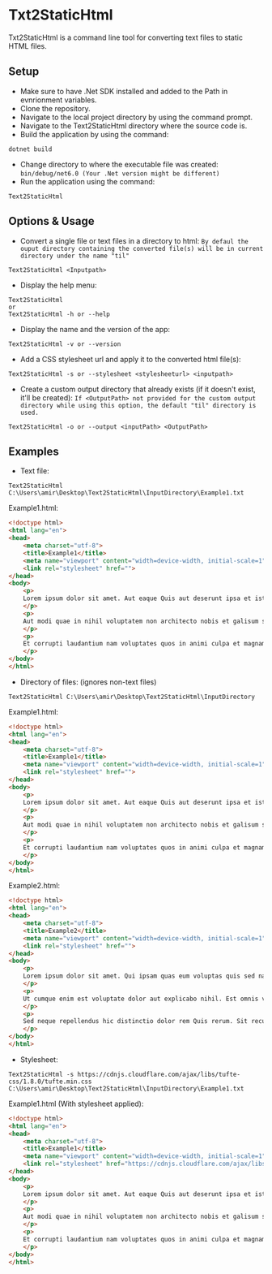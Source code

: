# Txt2StaticHtml

Txt2StaticHtml is a command line tool for converting text files to static HTML files. 

## Setup

- Make sure to have .Net SDK installed and added to the Path in evnrionment variables.
- Clone the repository.
- Navigate to the local project directory by using the command prompt.
- Navigate to the Text2StaticHtml directory where the source code is.
- Build the application by using the command:
```
dotnet build
```
- Change directory to where the executable file was created: `bin/debug/net6.0 (Your .Net version might be different)`
- Run the application using the command:
```
Text2StaticHtml
```

## Options & Usage

- Convert a single file or text files in a directory to html: `By defaul the ouput directory containing the converted file(s) will be in current directory under the name "til"`
```
Text2StaticHtml <Inputpath>
```
- Display the help menu:
```
Text2StaticHtml
or
Text2StaticHtml -h or --help
```
- Display the name and the version of the app:
```
Text2StaticHtml -v or --version
```
- Add a CSS stylesheet url and apply it to the converted html file(s):
```
Text2StaticHtml -s or --stylesheet <stylesheeturl> <inputpath>
```
- Create a custom output directory that already exists (if it doesn't exist, it'll be created): `If <OutputPath> not provided for the custom output directory while using this option, the default "til" directory is used.`
```
Text2StaticHtml -o or --output <inputPath> <OutputPath>
```

## Examples
- Text file:
```
Text2StaticHtml C:\Users\amir\Desktop\Text2StaticHtml\InputDirectory\Example1.txt
```
Example1.html:
```html
<!doctype html>
<html lang="en">
<head>
	<meta charset="utf-8">
	<title>Example1</title>
	<meta name="viewport" content="width=device-width, initial-scale=1">
	<link rel="stylesheet" href="">
</head>
<body>
	<p>
	Lorem ipsum dolor sit amet. Aut eaque Quis aut deserunt ipsa et iste cumque in beatae culpa ut architecto consequatur qui numquam dolorem aut magnam assumenda. Id eligendi laudantium eum atque sint sit cumque possimus eos quaerat sunt non architecto commodi et fugit excepturi ut harum animi? Non rerum tenetur eum quaerat aliquid a explicabo quaerat At rerum dolor ab aliquid itaque.
	</p>
	<p>
	Aut modi quae in nihil voluptatem non architecto nobis et galisum saepe et dolorem voluptate est eligendi molestias. Non beatae eius et vero dicta ut esse impedit rem quis excepturi.
	</p>
	<p>
	Et corrupti laudantium nam voluptates quos in animi culpa et magnam officiis sit delectus error et omnis rerum vel dolorem ipsam? Id eligendi consequatur sit ipsa similique qui excepturi earum est nostrum voluptatum. Et veritatis eligendi et odit magnam aut velit voluptas non molestiae iste hic nisi soluta aut omnis aperiam ut dolores dolor!
	</p>
</body>
</html>
```
- Directory of files: (ignores non-text files)
```
Text2StaticHtml C:\Users\amir\Desktop\Text2StaticHtml\InputDirectory
```
Example1.html:
```html
<!doctype html>
<html lang="en">
<head>
	<meta charset="utf-8">
	<title>Example1</title>
	<meta name="viewport" content="width=device-width, initial-scale=1">
	<link rel="stylesheet" href="">
</head>
<body>
	<p>
	Lorem ipsum dolor sit amet. Aut eaque Quis aut deserunt ipsa et iste cumque in beatae culpa ut architecto consequatur qui numquam dolorem aut magnam assumenda. Id eligendi laudantium eum atque sint sit cumque possimus eos quaerat sunt non architecto commodi et fugit excepturi ut harum animi? Non rerum tenetur eum quaerat aliquid a explicabo quaerat At rerum dolor ab aliquid itaque.
	</p>
	<p>
	Aut modi quae in nihil voluptatem non architecto nobis et galisum saepe et dolorem voluptate est eligendi molestias. Non beatae eius et vero dicta ut esse impedit rem quis excepturi.
	</p>
	<p>
	Et corrupti laudantium nam voluptates quos in animi culpa et magnam officiis sit delectus error et omnis rerum vel dolorem ipsam? Id eligendi consequatur sit ipsa similique qui excepturi earum est nostrum voluptatum. Et veritatis eligendi et odit magnam aut velit voluptas non molestiae iste hic nisi soluta aut omnis aperiam ut dolores dolor!
	</p>
</body>
</html>
```
Example2.html:
```html
<!doctype html>
<html lang="en">
<head>
	<meta charset="utf-8">
	<title>Example2</title>
	<meta name="viewport" content="width=device-width, initial-scale=1">
	<link rel="stylesheet" href="">
</head>
<body>
	<p>
	Lorem ipsum dolor sit amet. Qui ipsam quas eum voluptas quis sed natus rerum. Ut modi consequatur id corporis quisquam vel quia esse non cumque nemo. Eos vero nostrum aut repudiandae molestiae et sint aliquam! Eos cumque praesentium vel sint exercitationem sed magnam autem sit quidem voluptatem et fuga doloremque.
	</p>
	<p>
	Ut cumque enim est voluptate dolor aut explicabo nihil. Est omnis vitae qui molestias magnam eos iure dolorum eos repellendus repellat et magnam optio? Et perferendis quasi ea voluptatem adipisci quo architecto porro! Et ipsum minus et quae consequuntur et similique veritatis et deserunt molestias qui corporis distinctio rem voluptas enim!
	</p>
	<p>
	Sed neque repellendus hic distinctio dolor rem Quis rerum. Sit recusandae accusamus ut laborum ipsam ut aliquid sint. Sed dolor animi vel deserunt velit et galisum molestiae vel labore quaerat id distinctio aliquid.
	</p>
</body>
</html>
```
- Stylesheet:
```
Text2StaticHtml -s https://cdnjs.cloudflare.com/ajax/libs/tufte-css/1.8.0/tufte.min.css C:\Users\amir\Desktop\Text2StaticHtml\InputDirectory\Example1.txt
```
Example1.html (With stylesheet applied):
```html
<!doctype html>
<html lang="en">
<head>
	<meta charset="utf-8">
	<title>Example1</title>
	<meta name="viewport" content="width=device-width, initial-scale=1">
	<link rel="stylesheet" href="https://cdnjs.cloudflare.com/ajax/libs/tufte-css/1.8.0/tufte.min.css">
</head>
<body>
	<p>
	Lorem ipsum dolor sit amet. Aut eaque Quis aut deserunt ipsa et iste cumque in beatae culpa ut architecto consequatur qui numquam dolorem aut magnam assumenda. Id eligendi laudantium eum atque sint sit cumque possimus eos quaerat sunt non architecto commodi et fugit excepturi ut harum animi? Non rerum tenetur eum quaerat aliquid a explicabo quaerat At rerum dolor ab aliquid itaque.
	</p>
	<p>
	Aut modi quae in nihil voluptatem non architecto nobis et galisum saepe et dolorem voluptate est eligendi molestias. Non beatae eius et vero dicta ut esse impedit rem quis excepturi.
	</p>
	<p>
	Et corrupti laudantium nam voluptates quos in animi culpa et magnam officiis sit delectus error et omnis rerum vel dolorem ipsam? Id eligendi consequatur sit ipsa similique qui excepturi earum est nostrum voluptatum. Et veritatis eligendi et odit magnam aut velit voluptas non molestiae iste hic nisi soluta aut omnis aperiam ut dolores dolor!
	</p>
</body>
</html>
```
